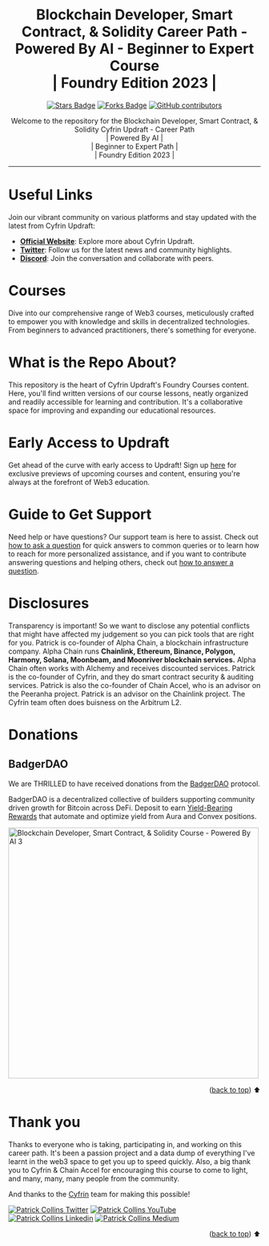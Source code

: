 <div align="center">
<h1> Blockchain Developer, Smart Contract, & Solidity Career Path - Powered By AI - Beginner to Expert Course <br>| Foundry Edition 2023  |</h1>

<a href="https://github.com/Cyfrin/foundry-full-course-f23/stargazers"><img src="https://img.shields.io/github/stars/Cyfrin/foundry-full-course-f23" alt="Stars Badge"/></a>
<a href="https://github.com/Cyfrin/foundry-full-course-f23/network/members"><img src="https://img.shields.io/github/forks/Cyfrin/foundry-full-course-f23" alt="Forks Badge"/></a>
<a href="https://github.com/Cyfrin/foundry-full-course-f23/graphs/contributors"><img alt="GitHub contributors" src="https://img.shields.io/github/contributors/Cyfrin/foundry-full-course-f23?color=2b9348"></a>

Welcome to the repository for the Blockchain Developer, Smart Contract, & Solidity Cyfrin Updraft - Career Path <br>| Powered By AI |<br>| Beginner to Expert Path |<br>| Foundry Edition 2023 |

</div>

---

# Useful Links

Join our vibrant community on various platforms and stay updated with the latest from Cyfrin Updraft:

- [**Official Website**](https://updraft.cyfrin.io/): Explore more about Cyfrin Updraft.
- [**Twitter**](https://twitter.com/CyfrinUpdraft): Follow us for the latest news and community highlights.
- [**Discord**](https://discord.gg/NhVAmtvnzr): Join the conversation and collaborate with peers.

# Courses

Dive into our comprehensive range of Web3 courses, meticulously crafted to empower you with knowledge and skills in decentralized technologies. From beginners to advanced practitioners, there's something for everyone.

# What is the Repo About?

This repository is the heart of Cyfrin Updraft's Foundry Courses content. Here, you'll find written versions of our course lessons, neatly organized and readily accessible for learning and contribution. It's a collaborative space for improving and expanding our educational resources.

# Early Access to Updraft

Get ahead of the curve with early access to Updraft! Sign up [here](https://cyfrin.deform.cc/early-access/) for exclusive previews of upcoming courses and content, ensuring you're always at the forefront of Web3 education.

# Guide to Get Support

Need help or have questions? Our support team is here to assist. Check out [how to ask a question](https://github.com/Cyfrin/path-solidity-developer-2023/blob/main/how-to-ask-a-question.md) for quick answers to common queries or to learn how to reach for more personalized assistance, and if you want to contribute answering questions and helping others, check out [how to answer a question](https://github.com/Cyfrin/path-solidity-developer-2023/blob/main/how-to-answer-a-question.md).

# Disclosures

Transparency is important! So we want to disclose any potential conflicts that might have affected my judgement so you can pick tools that are right for you. Patrick is co-founder of Alpha Chain, a blockchain infrastructure company. Alpha Chain runs **Chainlink, Ethereum, Binance, Polygon, Harmony, Solana, Moonbeam, and Moonriver blockchain services.** Alpha Chain often works with Alchemy and receives discounted services. Patrick is the co-founder of Cyfrin, and they do smart contract security & auditing services. Patrick is also the co-founder of Chain Accel, who is an advisor on the Peeranha project. Patrick is an advisor on the Chainlink project. The Cyfrin team often does buisness on the Arbitrum L2.

# Donations

## BadgerDAO

We are THRILLED to have received donations from the [BadgerDAO](https://badger.com/) protocol.

BadgerDAO is a decentralized collective of builders supporting community driven growth for Bitcoin across DeFi. Deposit to earn [Yield-Bearing Rewards](https://app.badger.com/?chain=ethereum#) that automate and optimize yield from Aura and Convex positions.

<a href="https://badger.com/" target="_blank">
  <img src="./thumbnails/badgerdao-logo-black-text.png" width="500" alt="Blockchain Developer, Smart Contract, & Solidity Course - Powered By AI 3">
</a>

<p align="right">(<a href="#useful-links">back to top</a>) ⬆️</p>

# Thank you

Thanks to everyone who is taking, participating in, and working on this career path. It's been a passion project and a data dump of everything I've learnt in the web3 space to get you up to speed quickly. Also, a big thank you to Cyfrin & Chain Accel for encouraging this course to come to light, and many, many, many people from the community.

And thanks to the [Cyfrin](https://www.cyfrin.io/) team for making this possible!

[![Patrick Collins Twitter](https://img.shields.io/badge/Twitter-1DA1F2?style=for-the-badge&logo=twitter&logoColor=white)](https://twitter.com/PatrickAlphaC)
[![Patrick Collins YouTube](https://img.shields.io/badge/YouTube-FF0000?style=for-the-badge&logo=youtube&logoColor=white)](https://www.youtube.com/channel/UCn-3f8tw_E1jZvhuHatROwA)
[![Patrick Collins Linkedin](https://img.shields.io/badge/LinkedIn-0077B5?style=for-the-badge&logo=linkedin&logoColor=white)](https://www.linkedin.com/in/patrickalphac/)
[![Patrick Collins Medium](https://img.shields.io/badge/Medium-000000?style=for-the-badge&logo=medium&logoColor=white)](https://medium.com/@patrick.collins_58673/)

<p align="right">(<a href="#useful-links">back to top</a>) ⬆️</p>
